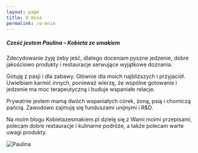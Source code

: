 ```yaml
---
layout: page
title: O mnie
permalink: /o-mnie
---
```


<div class="row justify-content-between">
<div class="col-md-8 pr-5">

<h5>Cześć jestem Paulina – Kobieta ze smakiem</h5>

<p>Zdecydowanie żyję żeby jeść, dlatego doceniam pyszne jedzenie, dobre jakościowo produkty i  restauracje serwujące wyjątkowe doznania.</p>

<p>Gotuję z pasji i dla zabawy. Głównie dla moich najbliższych i przyjaciół. Uwielbiam karmić innych, ponieważ wierzę, że wspólne gotowanie i jedzenie ma moc terapeutyczną i buduje wspaniałe relacje.</p>

<p>Prywatnie jestem mamą dwóch wspaniałych córek, żoną, psią i chomiczą pańcią. Zawodowo zajmuję się funduszami unijnymi i R&D.</p>

<p>Na moim blogu Kobietazesmakiem.pl dzielę się z Wami moimi przepisami, polecam dobre restauracje i kulinarne podróże, a także polecam warte uwagi produkty.</p>
</div>

<div class="col-md-4">

<div class="sticky-top sticky-top-80">
<img class="shadow-lg" src="{{site.baseurl}}/assets/images/paulina.jpg" alt="Paulina" />
</div>
</div>
</div>
